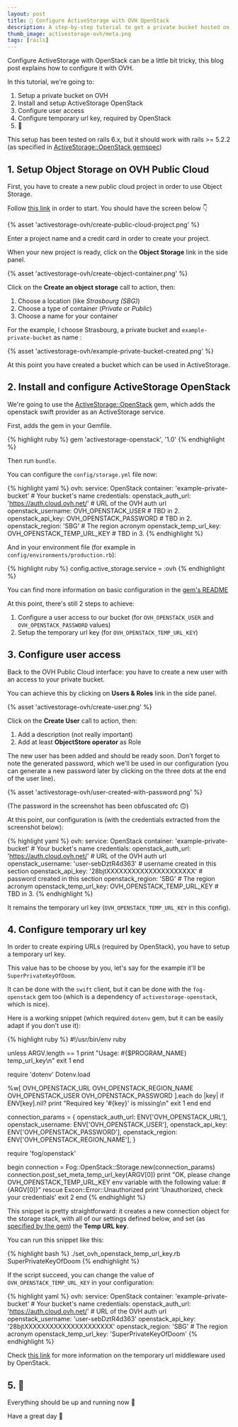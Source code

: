 ```yaml
---
layout: post
title: 🌄 Configure ActiveStorage with OVH OpenStack
description: A step-by-step tutorial to get a private bucket hosted on OVH, configured to work with ActiveStorage.
thumb_image: activestorage-ovh/meta.png
tags: [rails]
---
```


Configure ActiveStorage with OpenStack can be a little bit tricky, this blog post
explains how to configure it with OVH.

In this tutorial, we're going to:
1. Setup a private bucket on OVH
1. Install and setup ActiveStorage OpenStack
1. Configure user access
1. Configure temporary url key, required by OpenStack
1. 🍹

This setup has been tested on rails 6.x, but it should work with rails >= 5.2.2
(as specified in [ActiveStorage::OpenStack
gemspec](https://github.com/chaadow/activestorage-openstack/blob/master/activestorage-openstack.gemspec#L25))

## 1. Setup Object Storage on OVH Public Cloud

First, you have to create a new public cloud project in order to use Object
Storage.

Follow [this link](https://www.ovh.com/manager/public-cloud/#/pci/projects/new)
in order to start. You should have the screen below 👇

{% asset 'activestorage-ovh/create-public-cloud-project.png' %}

Enter a project name and a credit card in order to create your project.

When your new project is ready, click on the **Object Storage** link in the side
panel.

{% asset 'activestorage-ovh/create-object-container.png' %}

Click on the **Create an object storage** call to action, then:

1. Choose a location (like _Strasbourg (SBG)_)
1. Choose a type of container (_Private_ or _Public_)
1. Choose a name for your container

For the example, I choose Strasbourg, a private bucket and
`example-private-bucket` as name :

{% asset 'activestorage-ovh/example-private-bucket-created.png' %}

At this point you have created a bucket which can be used in ActiveStorage.

## 2. Install and configure ActiveStorage OpenStack

We're going to use the
[ActiveStorage::OpenStack](https://github.com/chaadow/activestorage-openstack)
gem, which adds the openstack swift provider as an ActiveStorage service.

First, adds the gem in your Gemfile.

{% highlight ruby %}
gem 'activestorage-openstack', '1.0'
{% endhighlight %}

Then run `bundle`.

You can configure the `config/storage.yml` file now:

{% highlight yaml %}
ovh:
  service: OpenStack
  container: 'example-private-bucket'                   # Your bucket's name
  credentials:
    openstack_auth_url: 'https://auth.cloud.ovh.net/'   # URL of the OVH auth url
    openstack_username: OVH_OPENSTACK_USER              # TBD in 2.
    openstack_api_key: OVH_OPENSTACK_PASSWORD           # TBD in 2.
    openstack_region: 'SBG'                             # The region acronym
    openstack_temp_url_key: OVH_OPENSTACK_TEMP_URL_KEY  # TBD in 3.
{% endhighlight %}

And in your environment file (for example in `config/environments/production.rb`):

{% highlight ruby %}
  config.active_storage.service = :ovh
{% endhighlight %}

You can find more information on basic configuration in the [gem's
README](https://github.com/chaadow/activestorage-openstack#installation)

At this point, there's still 2 steps to achieve:

1. Configure a user access to our bucket (for `OVH_OPENSTACK_USER` and
   `OVH_OPENSTACK_PASSWORD` values)
1. Setup the temporary url key (for `OVH_OPENSTACK_TEMP_URL_KEY`)

## 3. Configure user access

Back to the OVH Public Cloud interface: you have to create a new user with an
access to your private bucket.

You can achieve this by clicking on **Users & Roles** link in the side panel.

{% asset 'activestorage-ovh/create-user.png' %}

Click on the **Create User** call to action, then:

1. Add a description (not really important)
1. Add at least **ObjectStore operator** as Role

The new user has been added and should be ready soon. Don't forget to note the
generated password, which we'll be used in our configuration
(you can generate a new password later by
clicking on the three dots at the end of the user line).

{% asset 'activestorage-ovh/user-created-with-password.png' %}

(The password in the screenshot has been obfuscated ofc 🙃)

At this point, our configuration is (with the credentials extracted from the
screenshot below):

{% highlight yaml %}
ovh:
  service: OpenStack
  container: 'example-private-bucket'                   # Your bucket's name
  credentials:
    openstack_auth_url: 'https://auth.cloud.ovh.net/'   # URL of the OVH auth url
    openstack_username: 'user-sebDztR4d363'             # username created in this section
    openstack_api_key: '28bjtXXXXXXXXXXXXXXXXXXXXX'     # password created in this section
    openstack_region: 'SBG'                             # The region acronym
    openstack_temp_url_key: OVH_OPENSTACK_TEMP_URL_KEY  # TBD in 3.
{% endhighlight %}

It remains the temporary url key (`OVH_OPENSTACK_TEMP_URL_KEY` in this config).

## 4. Configure temporary url key

In order to create expiring URLs (required by OpenStack), you have to setup a
temporary url key.

This value has to be choose by you, let's say for the example it'll be
`SuperPrivateKeyOfDoom`.

It can be done with the `swift` client, but it can be done with the
`fog-openstack` gem too (which is a dependency of `activestorage-openstack`,
which is nice).

Here is a working snippet (which required `dotenv` gem, but it can be easily
adapt if you don't use it):

{% highlight ruby %}
#!/usr/bin/env ruby

unless ARGV.length == 1
  print "Usage: #{$PROGRAM_NAME} temp_url_key\n"
  exit 1
end

require 'dotenv'
Dotenv.load

%w[
  OVH_OPENSTACK_URL
  OVH_OPENSTACK_REGION_NAME
  OVH_OPENSTACK_USER
  OVH_OPENSTACK_PASSWORD
].each do |key|
  if ENV[key].nil?
    print "Required key '#{key}' is missing\n"
    exit 1
  end
end

connection_params = {
  openstack_auth_url:   ENV['OVH_OPENSTACK_URL'],
  openstack_username:   ENV['OVH_OPENSTACK_USER'],
  openstack_api_key:    ENV['OVH_OPENSTACK_PASSWORD'],
  openstack_region:     ENV['OVH_OPENSTACK_REGION_NAME'],
}

require 'fog/openstack'

begin
  connection = Fog::OpenStack::Storage.new(connection_params)
  connection.post_set_meta_temp_url_key(ARGV[0])
  print "OK, please change OVH_OPENSTACK_TEMP_URL_KEY env variable with the following value: #{ARGV[0]}"
rescue Excon::Error::Unauthorized
  print 'Unauthorized, check your credentials'
  exit 2
end
{% endhighlight %}

This snippet is pretty straightforward: it creates a new connection object for
the storage stack, with all of our settings defined below, and set (as [specified by the
gem](https://www.rubydoc.info/gems/fog-openstack/0.1.1/Fog/Storage/OpenStack/Real:post_set_meta_temp_url_key))
the **Temp URL key**.

You can run this snippet like this:

{% highlight bash %}
./set_ovh_openstack_temp_url_key.rb SuperPrivateKeyOfDoom
{% endhighlight %}

If the script succeed, you can change the value of `OVH_OPENSTACK_TEMP_URL_KEY`
in your configuration:

{% highlight yaml %}
ovh:
  service: OpenStack
  container: 'example-private-bucket'                   # Your bucket's name
  credentials:
    openstack_auth_url: 'https://auth.cloud.ovh.net/'   # URL of the OVH auth url
    openstack_username: 'user-sebDztR4d363'
    openstack_api_key: '28bjtXXXXXXXXXXXXXXXXXXXXX'
    openstack_region: 'SBG'                             # The region acronym
    openstack_temp_url_key: 'SuperPrivateKeyOfDoom'
{% endhighlight %}

Check [this
link](https://docs.openstack.org/swift/latest/api/temporary_url_middleware.html#secret-keys)
for more information on the temporary url middleware used by OpenStack.

## 5. 🍹

Everything should be up and running now 🚀

Have a great day 👋
